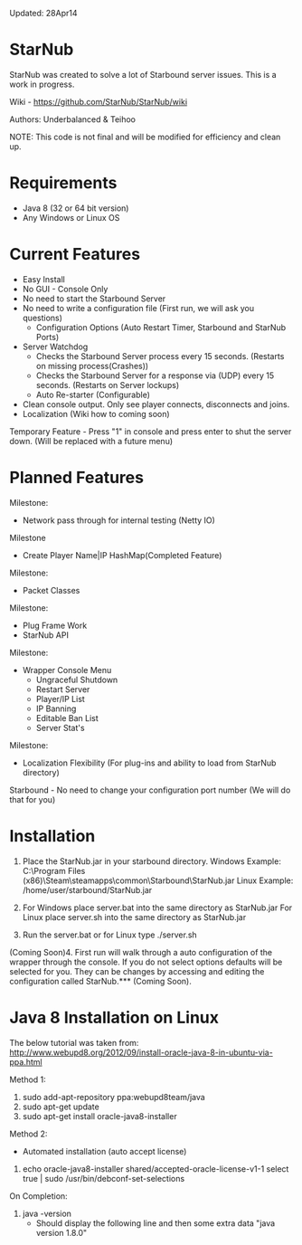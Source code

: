 Updated: 28Apr14

StarNub
=======
StarNub was created to solve a lot of Starbound server issues. This is a work in progress.

Wiki - https://github.com/StarNub/StarNub/wiki

Authors: Underbalanced & Teihoo

NOTE: This code is not final and will be modified for efficiency and clean up.

Requirements
============
- Java 8 (32 or 64 bit version)
- Any Windows or Linux OS

Current Features
========
- Easy Install
- No GUI - Console Only
- No need to start the Starbound Server
- No need to write a configuration file (First run, we will ask you questions)
	- Configuration Options (Auto Restart Timer, Starbound and StarNub Ports)
- Server Watchdog
	- Checks the Starbound Server process every 15 seconds. (Restarts on missing process(Crashes))
	- Checks the Starbound Server for a response via (UDP) every 15 seconds. (Restarts on Server lockups)
	- Auto Re-starter (Configurable)
- Clean console output. Only see player connects, disconnects and joins.
- Localization (Wiki how to coming soon)

Temporary Feature
	- Press "1" in console and press enter to shut the server down. (Will be replaced with a future menu)
	
Planned Features
================
Milestone:
- Network pass through for internal testing (Netty IO)

Milestone
- Create Player Name|IP HashMap(Completed Feature)
	
Milestone:
- Packet Classes
	
Milestone:
- Plug Frame Work
- StarNub API
	
Milestone:
- Wrapper Console Menu
	- Ungraceful Shutdown
	- Restart Server
	- Player/IP List 
	- IP Banning
	- Editable Ban List
	- Server Stat's

Milestone:
- Localization Flexibility (For plug-ins and ability to load from StarNub directory)

Starbound
	- No need to change your configuration port number (We will do that for you)
	
Installation
============
1. Place the StarNub.jar in your starbound directory.
		Windows Example: C:\Program Files (x86)\Steam\steamapps\common\Starbound\StarNub.jar
		Linux Example: /home/user/starbound/StarNub.jar
		
2. For Windows place server.bat into the same directory as StarNub.jar
   For Linux place server.sh into the same directory as StarNub.jar
 
3. Run the server.bat or for Linux type ./server.sh

(Coming Soon)4. First run will walk through a auto configuration of the wrapper through the console. If you do not select options 
	defaults will be selected for you. They can be changes by accessing and editing the configuration called
	StarNub.*** (Coming Soon).
	
Java 8 Installation on Linux
============================
The below tutorial was taken from: 
http://www.webupd8.org/2012/09/install-oracle-java-8-in-ubuntu-via-ppa.html

Method 1:

1. sudo add-apt-repository ppa:webupd8team/java
2. sudo apt-get update
3. sudo apt-get install oracle-java8-installer

Method 2:

- Automated installation (auto accept license)
1. echo oracle-java8-installer shared/accepted-oracle-license-v1-1 select true | sudo /usr/bin/debconf-set-selections

On Completion: 

1. java -version
	- Should display the following line and then some extra data "java version 1.8.0"
